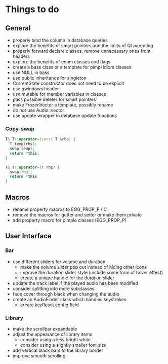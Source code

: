 # Things to do

## General
- properly bind the column in database queries
- explore the benefits of smart pointers and the limits of Qt parenting
- properly forward declare classes, remove unnecessary ones from headers
- explore the benefits of enum classes and flags
- create a base class or a template for pimpl idiom classes
- use NULL in bass
- use public inheritance for singleton
- CurrentState constructor does not need to be explicit
- use qwindows header
- use mutable for member variables in classes
- pass possible deleter for smart pointers
- make FrozenVector a template, possibly rename
- do not use Audio::vector
- use update wrapper in database update functions

### Copy-swap
```cpp
T& T::operator=(const T &rhs) {
  T temp(rhs);
  swap(temp);
  return *this;
}

T& T::operator=(T rhs) {
  swap(rhs);
  return *this
}
```

## Macros
- rename property macros to EGG_PROP_P / C
- remove the macros for getter and setter or make them private
- add property macro for pimple classes (EGG_PROP_P)

## User Interface

### Bar
- use different sliders for volume and duration
  - make the volume slider pop out instead of hiding other icons
  - improve the duration slider style (include some form of hover effect)
  - create a unique handle for the duration slider
- update the track label if the played audio has been modified
- consider splitting into more subclasses
- fade cover through black when changing the audio
- create an AudioFinder class which handles keystrokes
  - create keyReset config field

### Library
- make the scrollbar expandable
- adjust the appearance of library items
  - consider using a less bright white
  - consider using a slightly smaller font size
- add vertical black bars to the library border
- improve smooth scrolling
